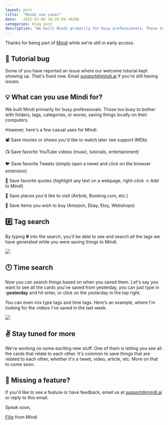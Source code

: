 ```yaml
---
layout: post
title:  "Mindi use cases"
date:   2022-07-06 10:29:59 +0200
categories: blog post
description: "We built Mindi primarily for busy professionals. Those too busy to bother with folders, tags, categories, or worse, saving things locally on their computers."
---
```


Thanks for being part of [Mindi](https://mindi.ai/) while we're still in early access. 

## 🐞 Tutorial bug

Some of you have reported an issue where our welcome tutorial kept showing up. That's fixed now. Email [support@mindi.ai](mailto:support@mindi.ai) if you're still having issues.

## 💡 What can you use Mindi for?

We built Mindi primarily for busy professionals. Those too busy to bother with folders, tags, categories, or worse, saving things locally on their computers.

However, here's a few casual uses for Mindi:

📽️ Save movies or shows you'd like to watch later (we support IMDb)

📺️ Save favorite YouTube videos (music, tutorials, entertainment)

🐦️ Save favorite Tweets (simply open a tweet and click on the browser extension)

📝 Save favorite quotes (highlight any text on a webpage, right-click -> Add to Mindi) 

🛌 Save places you'd like to visit (Airbnb, Booking.com, etc.)

🛒 Save items you wish to buy (Amazon, Ebay, Etsy, Webshops)

## #️⃣ Tag search


By typing **#** into the search, you'll be able to see and search all the tags we have generated while you were saving things to Mindi.

![](https://bucket.mlcdn.com/a/3732/3732146/images/333facae78f16bdee4fd33dd4b5f0caccdbd4c2c.png/2123437b16bfe769ee2e8e9ed78e04e8e743d874.png)

## 🕛️ Time search

Now you can search things based on when you saved them. Let's say you want to see all the cards you've saved from yesterday, you can just type in **:yesterday** and hit enter, or click on the yesterday in the top right.

You can even mix type tags and time tags. Here's an example, where I'm looking for the videos I've saved in the last week.

![](https://bucket.mlcdn.com/a/3732/3732146/images/4d32fe9c320376f13e9f83ae508e638598958a5d.gif)

## ✌️ Stay tuned for more

We're working on some exciting new stuff. One of them is letting you see all the cards that relate to each other. It's common to save things that are related to each other, whether it's a tweet, video, article, etc. More on that to come soon.

## 💁 Missing a feature?


If you'd like to see a feature or have feedback, email us at [support@mindi.ai](mailto:support@mindi.ai) or reply to this email.

Speak soon,

[Filip](https://twitter.com/@filipistyping) from Mindi


